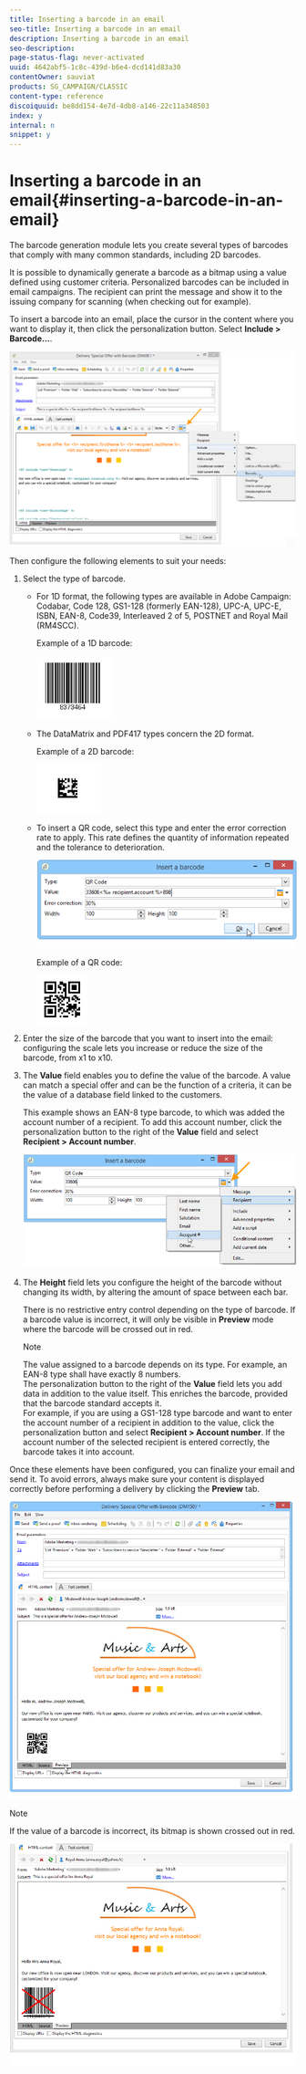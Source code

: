 ```yaml
---
title: Inserting a barcode in an email
seo-title: Inserting a barcode in an email
description: Inserting a barcode in an email
seo-description: 
page-status-flag: never-activated
uuid: 4642abf5-1c8c-439d-b6e4-dcd141d83a30
contentOwner: sauviat
products: SG_CAMPAIGN/CLASSIC
content-type: reference
discoiquuid: be8dd154-4e7d-4db8-a146-22c11a348503
index: y
internal: n
snippet: y
---
```


# Inserting a barcode in an email{#inserting-a-barcode-in-an-email}

The barcode generation module lets you create several types of barcodes that comply with many common standards, including 2D barcodes.

It is possible to dynamically generate a barcode as a bitmap using a value defined using customer criteria. Personalized barcodes can be included in email campaigns. The recipient can print the message and show it to the issuing company for scanning (when checking out for example).

To insert a barcode into an email, place the cursor in the content where you want to display it, then click the personalization button. Select **Include > Barcode...**.

![](assets/barcode_insert_14.png)

Then configure the following elements to suit your needs:

1. Select the type of barcode.

    * For 1D format, the following types are available in Adobe Campaign: Codabar, Code 128, GS1-128 (formerly EAN-128), UPC-A, UPC-E, ISBN, EAN-8, Code39, Interleaved 2 of 5, POSTNET and Royal Mail (RM4SCC).

      Example of a 1D barcode:
    
      ![](assets/barcode_insert_08.png)

    * The DataMatrix and PDF417 types concern the 2D format.

      Example of a 2D barcode:
    
      ![](assets/barcode_insert_09.png)

    * To insert a QR code, select this type and enter the error correction rate to apply. This rate defines the quantity of information repeated and the tolerance to deterioration.
    
      ![](assets/barcode_insert_06.png)

      Example of a QR code:
    
      ![](assets/barcode_insert_12.png)

1. Enter the size of the barcode that you want to insert into the email: configuring the scale lets you increase or reduce the size of the barcode, from x1 to x10.
1. The **Value** field enables you to define the value of the barcode. A value can match a special offer and can be the function of a criteria, it can be the value of a database field linked to the customers.

   This example shows an EAN-8 type barcode, to which was added the account number of a recipient. To add this account number, click the personalization button to the right of the **Value** field and select **Recipient > Account number**.

   ![](assets/barcode_insert_15.png)

1. The **Height** field lets you configure the height of the barcode without changing its width, by altering the amount of space between each bar.

   There is no restrictive entry control depending on the type of barcode. If a barcode value is incorrect, it will only be visible in **Preview** mode where the barcode will be crossed out in red.

   >[!NOTE]
   >
   >The value assigned to a barcode depends on its type. For example, an EAN-8 type shall have exactly 8 numbers.  
   >The personalization button to the right of the **Value** field lets you add data in addition to the value itself. This enriches the barcode, provided that the barcode standard accepts it.  
   >For example, if you are using a GS1-128 type barcode and want to enter the account number of a recipient in addition to the value, click the personalization button and select **Recipient > Account number**. If the account number of the selected recipient is entered correctly, the barcode takes it into account.

Once these elements have been configured, you can finalize your email and send it. To avoid errors, always make sure your content is displayed correctly before performing a delivery by clicking the **Preview** tab.

![](assets/barcode_insert_10.png)

>[!NOTE]
>
>If the value of a barcode is incorrect, its bitmap is shown crossed out in red.

![](assets/barcode_insert_11.png)

